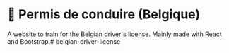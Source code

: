 # 🚗 Permis de conduire (Belgique)
A website to train for the Belgian driver's license.
Mainly made with React and Bootstrap.#   b e l g i a n - d r i v e r - l i c e n s e  
 